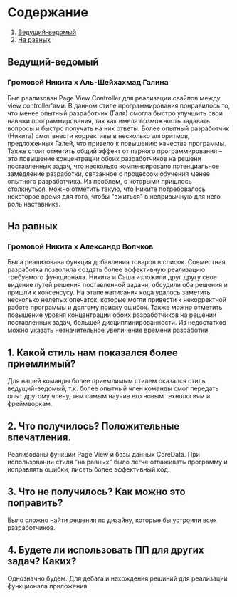 
# Содержание
1. [Ведущий-ведомый](#pair1)  
2. [На равных](#pair2)  

<a name="pair1"/>

## Ведущий-ведомый
### Громовой Никита х Аль-Шейхахмад Галина
Был реализован Page View Controller для реализации свайпов между view controller'ами. В данном стиле программирования понравилось то, что менее опытный разработчик (Галя) смогла быстро улучшить свои навыки программирования, так как имела возможность задавать вопросы и быстро получать на них ответы. Более опытный разработчик (Никита) смог внести коррективы в несколько алгоритмов, предложенных Галей, что привело к повышению качества программы. Также стоит отметить общий эффект от парного программирования – это повышение концентрации обоих разработчиков на решени поставленных задач, что несколько компенсировало потенциальное замедление разработки, связанное с процессом обучения менее опытного разработчика.  Из проблем, с которыми пришлось столкнуться, можно отметить такую, что Никите потребовалось некоторое время для того, чтобы "вжиться" в непривычную для него роль наставника.
<a name="pair2"/>

## На равных
### Громовой Никита х Александр Волчков
Была реализована функция добавления товаров в список. Совместная разработка позволила создать более эффективную реализацию требуемого функционала. Никита и Саша изложили друг другу свое видение путей решения поставленной задачи, обсудили оба решения и пришли к консенсусу. На этапе написания кода удалось заметить несколько нелепых опечаток, которые могли привести к некорректной работе программы и долгому поиску ошибок. Также можно отметить повышение уровня концентрации обоих разработчиков на решении поставленных задач, большей дисциплинированности. Из недостатков можно указать незначительное увеличение времени разработки.


## 1. Какой стиль нам показался более приемлимый?
Для нашей команды более приемлимым стилем оказался стиль ведущий-ведомый, т.к. более опытный член команды смог передать опыт другому члену, тем самым научив его новым технологиям и фреймворкам.

## 2. Что получилось? Положительные впечатления.
Реализованы функции Page View и базы данных CoreData. При использовании стиля "на равных" было легче отлаживать программу и исправлять ошибки, писать более эффективный код.

## 3. Что не получилось? Как можно это поправить?
Было сложно найти решения по дизайну, которые бы устроили всех разработчиков.

## 4. Будете ли использовать ПП для других задач? Каких?
Однозначно будем. Для дебага и нахождения решиний для реализации функционала приложения.
